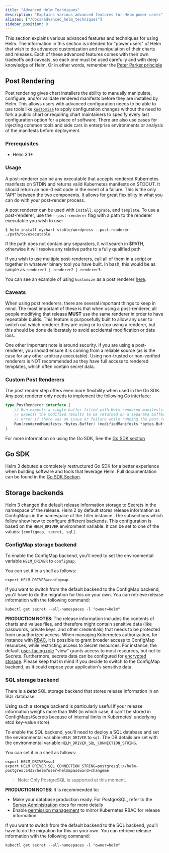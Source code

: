 ```yaml
---
title: "Advanced Helm Techniques"
description: "Explains various advanced features for Helm power users"
aliases: ["/docs/advanced_helm_techniques"]
sidebar_position: 9
---
```


This section explains various advanced features and techniques for using Helm.
The information in this section is intended for "power users" of Helm that wish
to do advanced customization and manipulation of their charts and releases. Each
of these advanced features comes with their own tradeoffs and caveats, so each
one must be used carefully and with deep knowledge of Helm. Or in other words,
remember the [Peter Parker
principle](https://en.wikipedia.org/wiki/With_great_power_comes_great_responsibility)

## Post Rendering
Post rendering gives chart installers the ability to manually manipulate,
configure, and/or validate rendered manifests before they are installed by Helm.
This allows users with advanced configuration needs to be able to use tools like
[`kustomize`](https://kustomize.io) to apply configuration changes without the
need to fork a public chart or requiring chart maintainers to specify every last
configuration option for a piece of software. There are also use cases for
injecting common tools and side cars in enterprise environments or analysis of
the manifests before deployment.

### Prerequisites
- Helm 3.1+

### Usage
A post-renderer can be any executable that accepts rendered Kubernetes manifests
on STDIN and returns valid Kubernetes manifests on STDOUT. It should return an
non-0 exit code in the event of a failure. This is the only "API" between the
two components. It allows for great flexibility in what you can do with your
post-render process.

A post renderer can be used with `install`, `upgrade`, and `template`. To use a
post-renderer, use the `--post-renderer` flag with a path to the renderer
executable you wish to use:

```shell
$ helm install mychart stable/wordpress --post-renderer ./path/to/executable
```

If the path does not contain any separators, it will search in $PATH, otherwise
it will resolve any relative paths to a fully qualified path

If you wish to use multiple post-renderers, call all of them in a script or
together in whatever binary tool you have built. In bash, this would be as
simple as `renderer1 | renderer2 | renderer3`.

You can see an example of using `kustomize` as a post renderer
[here](https://github.com/thomastaylor312/advanced-helm-demos/tree/master/post-render).

### Caveats
When using post renderers, there are several important things to keep in mind.
The most important of these is that when using a post-renderer, all people
modifying that release **MUST** use the same renderer in order to have
repeatable builds. This feature is purposefully built to allow any user to
switch out which renderer they are using or to stop using a renderer, but this
should be done deliberately to avoid accidental modification or data loss.

One other important note is around security. If you are using a post-renderer,
you should ensure it is coming from a reliable source (as is the case for any
other arbitrary executable). Using non-trusted or non-verified renderers is NOT
recommended as they have full access to rendered templates, which often contain
secret data.

### Custom Post Renderers
The post render step offers even more flexibility when used in the Go SDK. Any
post renderer only needs to implement the following Go interface:

```go
type PostRenderer interface {
    // Run expects a single buffer filled with Helm rendered manifests. It
    // expects the modified results to be returned on a separate buffer or an
    // error if there was an issue or failure while running the post render step
    Run(renderedManifests *bytes.Buffer) (modifiedManifests *bytes.Buffer, err error)
}
```

For more information on using the Go SDK, See the [Go SDK section](#go-sdk)

## Go SDK
Helm 3 debuted a completely restructured Go SDK for a better experience when
building software and tools that leverage Helm. Full documentation can be found
in the [Go SDK Section](/sdk/gosdk.md).

## Storage backends

Helm 3 changed the default release information storage to Secrets in the
namespace of the release. Helm 2 by default stores release information as
ConfigMaps in the namespace of the Tiller instance. The subsections which follow
show how to configure different backends. This configuration is based on the
`HELM_DRIVER` environment variable. It can be set to one of the values:
`[configmap, secret, sql]`.

### ConfigMap storage backend

To enable the ConfigMap backend, you'll need to set the environmental variable
`HELM_DRIVER` to `configmap`.

You can set it in a shell as follows:

```shell
export HELM_DRIVER=configmap
```

If you want to switch from the default backend to the ConfigMap backend, you'll
have to do the migration for this on your own. You can retrieve release
information with the following command:

```shell
kubectl get secret --all-namespaces -l "owner=helm"
```

**PRODUCTION NOTES**: The release information includes the contents of charts and
values files, and therefore might contain sensitive data (like
passwords, private keys, and other credentials) that needs to be protected from
unauthorized access. When managing Kubernetes authorization, for instance with
[RBAC](https://kubernetes.io/docs/reference/access-authn-authz/rbac/), it is
possible to grant broader access to ConfigMap resources, while restricting
access to Secret resources. For instance, the default [user-facing
role](https://kubernetes.io/docs/reference/access-authn-authz/rbac/#user-facing-roles)
"view" grants access to most resources, but not to Secrets. Furthermore, secrets
data can be configured for [encrypted
storage](https://kubernetes.io/docs/tasks/administer-cluster/encrypt-data/).
Please keep that in mind if you decide to switch to the ConfigMap backend, as it
could expose your application's sensitive data.

### SQL storage backend

There is a ***beta*** SQL storage backend that stores release information in an SQL
database.

Using such a storage backend is particularly useful if your release information
weighs more than 1MB (in which case, it can't be stored in ConfigMaps/Secrets
because of internal limits in Kubernetes' underlying etcd key-value store).

To enable the SQL backend, you'll need to deploy a SQL database and set the
environmental variable `HELM_DRIVER` to `sql`. The DB details are set with the
environmental variable `HELM_DRIVER_SQL_CONNECTION_STRING`.

You can set it in a shell as follows:

```shell
export HELM_DRIVER=sql
export HELM_DRIVER_SQL_CONNECTION_STRING=postgresql://helm-postgres:5432/helm?user=helm&password=changeme
```

> Note: Only PostgreSQL is supported at this moment.

**PRODUCTION NOTES**: It is recommended to:
- Make your database production ready. For PostgreSQL, refer to the [Server Administration](https://www.postgresql.org/docs/12/admin.html) docs for more details
- Enable [permission management](/topics/permissions_sql_storage_backend.md) to
mirror Kubernetes RBAC for release information

If you want to switch from the default backend to the SQL backend, you'll have
to do the migration for this on your own. You can retrieve release information
with the following command:

```shell
kubectl get secret --all-namespaces -l "owner=helm"
```
